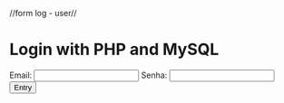 //form log - user//
<body>
  <h1>Login with PHP and MySQL</h1>
  <form method="post" action="">
    <label for="email">Email:</label>
    <input type="email" id="email" name="email" required>
    <label for="senha">Senha:</label>
    <input type="password" id="senha" name="senha" required>
    <button type="submit">Entry</button>
  </form>
</body>
</html>
